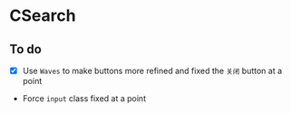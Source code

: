 # CSearch
## To do
- [x] Use `Waves` to make buttons more refined and fixed the `关闭` button at a point
- Force `input` class fixed at a point
